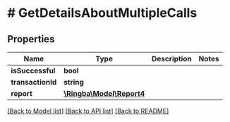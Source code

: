 # # GetDetailsAboutMultipleCalls

## Properties

Name | Type | Description | Notes
------------ | ------------- | ------------- | -------------
**isSuccessful** | **bool** |  |
**transactionId** | **string** |  |
**report** | [**\Ringba\Model\Report4**](Report4.md) |  |

[[Back to Model list]](../../README.md#models) [[Back to API list]](../../README.md#endpoints) [[Back to README]](../../README.md)
